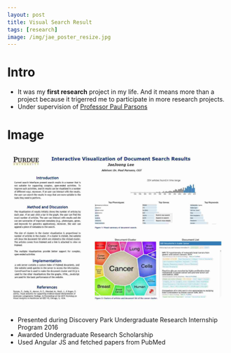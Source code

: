 ```yaml
---
layout: post
title: Visual Search Result
tags: [research]
image: /img/jae_poster_resize.jpg
---
```


# Intro
* It was my __first research__ project in my life. And it means more than a project because it trigerred me to participate in more research projects.
* Under supervision of [Professor Paul Parsons](https://polytechnic.purdue.edu/profile/parsonsp)



# Image
![Presented Poster](/img/jae_poster_resize.jpg)  
* Presented during Discovery Park Undergraduate Research Internship Program 2016
* Awarded Undergraduate Research Scholarship
* Used Angular JS and fetched papers from PubMed



